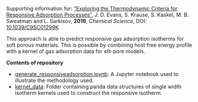 Supporting information for: [“Exploring the Thermodynamic Criteria for Responsive Adsorption Processes”](https://doi.org/10.1039/C9SC01299K),  J. D. Evans, S. Krause, S. Kaskel, M. B. Sweatman and L. Sarkisov, **2019**, _Chemical Science_, DOI: [10.1039/C9SC01299K](https://doi.org/10.1039/C9SC01299K)

This approach is able to predict responsive gas adsorption isotherms for soft porous materials. This is possible by combining host free energy profile with a kernel of gas adsorption data for slit-pore models.

**Contents of repository**

- [generate_responsiveadsorption.ipynb](generate_responsiveadsorption.ipynb): A Jupyter notebook used to illustrate the methodology used.
- [kernel_data](kernel_data): Folder containing panda data structures of single width isotherm kernels used to construct the responsive isotherm.
